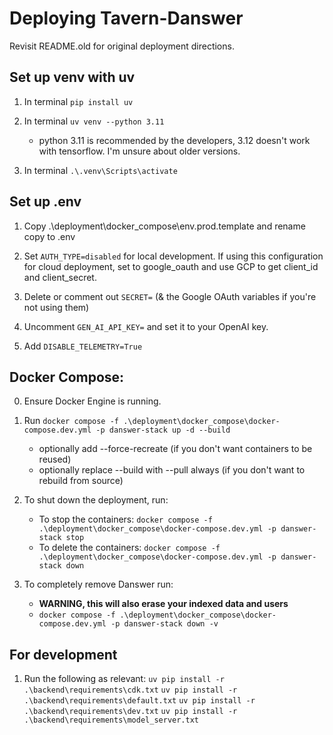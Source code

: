 # Deploying Tavern-Danswer
Revisit README.old for original deployment directions.

## Set up venv with uv

   1. In terminal `pip install uv`

   2. In terminal `uv venv --python 3.11`
      - python 3.11 is recommended by the developers, 3.12 doesn't work with tensorflow. I'm unsure about older versions.

   3. In terminal `.\.venv\Scripts\activate`

## Set up .env

   1. Copy .\deployment\docker_compose\env.prod.template and rename copy to .env

   2. Set `AUTH_TYPE=disabled` for local development. If using this configuration for cloud deployment, set to google_oauth and use GCP to get client_id and client_secret.

   3. Delete or comment out `SECRET=` (& the Google OAuth variables if you're not using them)

   4. Uncomment `GEN_AI_API_KEY=` and set it to your OpenAI key.

   5. Add `DISABLE_TELEMETRY=True`

## Docker Compose:

0. Ensure Docker Engine is running.

1. Run `docker compose -f .\deployment\docker_compose\docker-compose.dev.yml -p danswer-stack up -d --build`
   - optionally add --force-recreate (if you don't want containers to be reused)
   - optionally replace --build with --pull always (if you don't want to rebuild from source)

2. To shut down the deployment, run:
   - To stop the containers: `docker compose -f .\deployment\docker_compose\docker-compose.dev.yml -p danswer-stack stop`
   - To delete the containers: `docker compose -f .\deployment\docker_compose\docker-compose.dev.yml -p danswer-stack down`

3. To completely remove Danswer run:
   - **WARNING, this will also erase your indexed data and users**
   - `docker compose -f .\deployment\docker_compose\docker-compose.dev.yml -p danswer-stack down -v`

## For development

1. Run the following as relevant:
      `uv pip install -r .\backend\requirements\cdk.txt`
      `uv pip install -r .\backend\requirements\default.txt`
      `uv pip install -r .\backend\requirements\dev.txt`
      `uv pip install -r .\backend\requirements\model_server.txt`